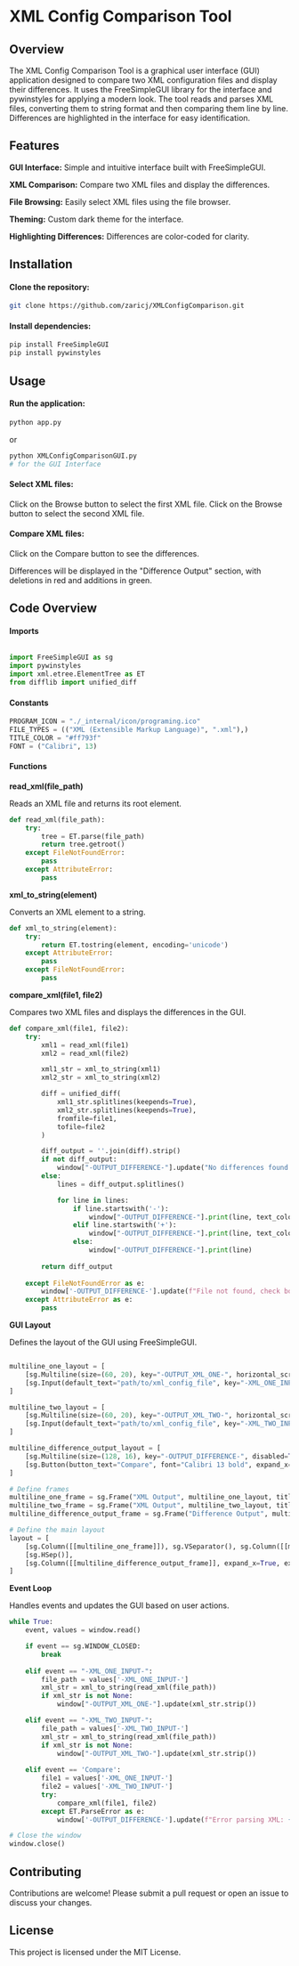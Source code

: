 # XML Config Comparison Tool
## Overview
The XML Config Comparison Tool is a graphical user interface (GUI) application designed to compare two XML configuration files and display their differences. It uses the FreeSimpleGUI library for the interface and pywinstyles for applying a modern look. The tool reads and parses XML files, converting them to string format and then comparing them line by line. Differences are highlighted in the interface for easy identification.

## Features
**GUI Interface:** Simple and intuitive interface built with FreeSimpleGUI.

**XML Comparison:** Compare two XML files and display the differences.

**File Browsing:** Easily select XML files using the file browser.

**Theming:** Custom dark theme for the interface.

**Highlighting Differences:** Differences are color-coded for clarity.

## Installation

#### Clone the repository:

```bash
git clone https://github.com/zaricj/XMLConfigComparison.git

```

#### Install dependencies:

```bash
pip install FreeSimpleGUI
pip install pywinstyles
```
## Usage

#### Run the application:
```bash
python app.py
```
or
```bash
python XMLConfigComparisonGUI.py
# for the GUI Interface
```

#### Select XML files:
Click on the Browse button to select the first XML file.
Click on the Browse button to select the second XML file.

#### Compare XML files:

Click on the Compare button to see the differences.

Differences will be displayed in the "Difference Output" section, with deletions in red and additions in green.

## Code Overview

#### Imports
```python

import FreeSimpleGUI as sg
import pywinstyles
import xml.etree.ElementTree as ET
from difflib import unified_diff
```
#### Constants
```python
PROGRAM_ICON = "./_internal/icon/programing.ico"
FILE_TYPES = (("XML (Extensible Markup Language)", ".xml"),)
TITLE_COLOR = "#ff793f"
FONT = ("Calibri", 13)
```

#### Functions
**read_xml(file_path)**

Reads an XML file and returns its root element.

```python
def read_xml(file_path):
    try:
        tree = ET.parse(file_path)
        return tree.getroot()
    except FileNotFoundError:
        pass
    except AttributeError:
        pass
```
**xml_to_string(element)**

Converts an XML element to a string.

```python
def xml_to_string(element):
    try:
        return ET.tostring(element, encoding='unicode')
    except AttributeError:
        pass
    except FileNotFoundError:
        pass
```

**compare_xml(file1, file2)**

Compares two XML files and displays the differences in the GUI.

```python
def compare_xml(file1, file2):
    try:
        xml1 = read_xml(file1)
        xml2 = read_xml(file2)

        xml1_str = xml_to_string(xml1)
        xml2_str = xml_to_string(xml2)

        diff = unified_diff(
            xml1_str.splitlines(keepends=True),
            xml2_str.splitlines(keepends=True),
            fromfile=file1,
            tofile=file2
        )

        diff_output = ''.join(diff).strip()
        if not diff_output:
            window["-OUTPUT_DIFFERENCE-"].update("No differences found.")
        else:
            lines = diff_output.splitlines()

            for line in lines:
                if line.startswith('-'):
                    window["-OUTPUT_DIFFERENCE-"].print(line, text_color="#f44336") # Red
                elif line.startswith('+'):
                    window["-OUTPUT_DIFFERENCE-"].print(line, text_color="#4caf50") # Green
                else:
                    window["-OUTPUT_DIFFERENCE-"].print(line)
        
        return diff_output
    
    except FileNotFoundError as e:
        window['-OUTPUT_DIFFERENCE-'].update(f"File not found, check both inputs.\n {e}")
    except AttributeError as e:
        pass
```

**GUI Layout**

Defines the layout of the GUI using FreeSimpleGUI.

```python

multiline_one_layout = [
    [sg.Multiline(size=(60, 20), key="-OUTPUT_XML_ONE-", horizontal_scroll=True)],
    [sg.Input(default_text="path/to/xml_config_file", key="-XML_ONE_INPUT-", expand_x=True, enable_events=True), sg.FileBrowse(target="-XML_ONE_INPUT-", file_types=FILE_TYPES)]
]

multiline_two_layout = [
    [sg.Multiline(size=(60, 20), key="-OUTPUT_XML_TWO-", horizontal_scroll=True)],
    [sg.Input(default_text="path/to/xml_config_file", key="-XML_TWO_INPUT-", expand_x=True, enable_events=True), sg.FileBrowse(target="-XML_TWO_INPUT-", file_types=FILE_TYPES)]
]

multiline_difference_output_layout = [
    [sg.Multiline(size=(128, 16), key="-OUTPUT_DIFFERENCE-", disabled=True, horizontal_scroll=True)],
    [sg.Button(button_text="Compare", font="Calibri 13 bold", expand_x=True, button_color=("#191e26", "#449d48"), mouseover_colors=("#191e26", "#367d39"))]
]

# Define frames
multiline_one_frame = sg.Frame("XML Output", multiline_one_layout, title_color=TITLE_COLOR, font=("Calibri 14 bold"))
multiline_two_frame = sg.Frame("XML Output", multiline_two_layout, title_color=TITLE_COLOR, font=("Calibri 14 bold"))
multiline_difference_output_frame = sg.Frame("Difference Output", multiline_difference_output_layout, title_color=TITLE_COLOR, font=("Calibri 14 bold"))

# Define the main layout
layout = [
    [sg.Column([[multiline_one_frame]]), sg.VSeparator(), sg.Column([[multiline_two_frame]], expand_x=True, expand_y=True)],
    [sg.HSep()],
    [sg.Column([[multiline_difference_output_frame]], expand_x=True, expand_y=True)]
]
```

**Event Loop**

Handles events and updates the GUI based on user actions.

```python
while True:
    event, values = window.read()

    if event == sg.WINDOW_CLOSED:
        break
    
    elif event == "-XML_ONE_INPUT-":
        file_path = values['-XML_ONE_INPUT-']
        xml_str = xml_to_string(read_xml(file_path))
        if xml_str is not None:
            window["-OUTPUT_XML_ONE-"].update(xml_str.strip())

    elif event == "-XML_TWO_INPUT-":
        file_path = values['-XML_TWO_INPUT-']
        xml_str = xml_to_string(read_xml(file_path))
        if xml_str is not None:
            window["-OUTPUT_XML_TWO-"].update(xml_str.strip())
        
    elif event == 'Compare':
        file1 = values['-XML_ONE_INPUT-']
        file2 = values['-XML_TWO_INPUT-']
        try:
            compare_xml(file1, file2)
        except ET.ParseError as e:
            window['-OUTPUT_DIFFERENCE-'].update(f"Error parsing XML: {e}")

# Close the window
window.close()
```
## Contributing
Contributions are welcome! Please submit a pull request or open an issue to discuss your changes.

## License
This project is licensed under the MIT License.

